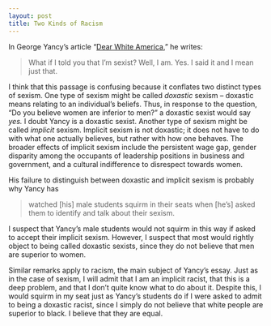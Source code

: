 ```yaml
---
layout: post
title: Two Kinds of Racism
---
```

In George Yancy’s article “[Dear White America](http://opinionator.blogs.nytimes.com/2015/12/24/dear-white-america/),” he writes:

>What if I told you that I’m sexist? Well, I am. Yes. I said it and I mean just that.

I think that this passage is confusing because it conflates two distinct types of sexism. One type of sexism might be called *doxastic* sexism – doxastic means relating to an individual’s beliefs. Thus, in response to the question, “Do you believe women are inferior to men?” a doxastic sexist would say *yes.* I doubt Yancy is a doxastic sexist. Another type of sexism might be called *implicit* sexism. Implicit sexism is not doxastic; it does not have to do with what one actually believes, but rather with how one behaves. The broader effects of implicit sexism include the persistent wage gap, gender disparity among the occupants of leadership positions in business and government, and a cultural indifference to disrespect towards women.

His failure to distinguish between doxastic and implicit sexism is probably why Yancy has

>watched [his] male students squirm in their seats when [he’s] asked them to identify and talk about their sexism.

I suspect that Yancy’s male students would not squirm in this way if asked to accept their implicit sexism. However, I suspect that most would rightly object to being called doxastic sexists, since they do not believe that men are superior to women.

Similar remarks apply to racism, the main subject of Yancy’s essay. Just as in the case of sexism, I will admit that I am an implicit racist, that this is a deep problem, and that I don’t quite know what to do about it. Despite this, I would squirm in my seat just as Yancy’s students do if I were asked to admit to being a doxastic racist, since I simply do not believe that white people are superior to black. I believe that they are equal.
